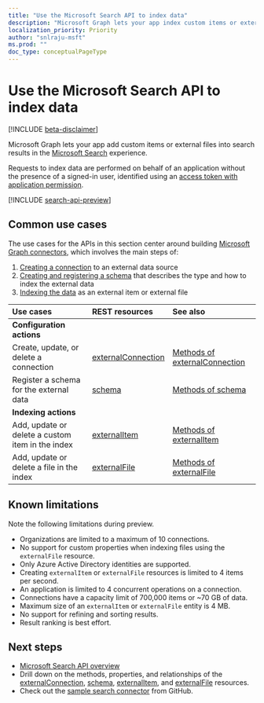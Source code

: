 ```yaml
---
title: "Use the Microsoft Search API to index data"
description: "Microsoft Graph lets your app index custom items or external files in the Microsoft Search service."
localization_priority: Priority
author: "snlraju-msft"
ms.prod: ""
doc_type: conceptualPageType
---
```


# Use the Microsoft Search API to index data

[!INCLUDE [beta-disclaimer](../../includes/beta-disclaimer.md)]

Microsoft Graph lets your app add custom items or external files into search results in the [Microsoft Search](/microsoftsearch/overview-microsoft-search) experience.

Requests to index data are performed on behalf of an application without the presence of a signed-in user, identified using an [access token with application permission](/graph/auth-v2-service).

[!INCLUDE [search-api-preview](../../includes/search-api-preview-signup.md)]

## Common use cases

The use cases for the APIs in this section center around building [Microsoft Graph connectors](/microsoftsearch/connectors-overview), which involves the main steps of:

1. [Creating a connection](../api/external-post-connections.md) to an external data source
2. [Creating and registering a schema](../api/externalconnection-post-schema.md) that describes the type and how to index the external data
3. [Indexing the data](../api/externalconnection-put-items.md) as an external item or external file

| Use cases                                        | REST resources                              | See also |
|:-------------------------------------------------|:--------------------------------------------|:--|
| **Configuration actions**                        |                                             |   |
| Create, update, or delete a connection           | [externalConnection](externalconnection.md) | [Methods of externalConnection](externalconnection.md#methods) |
| Register a schema for the external data          | [schema](schema.md)                         | [Methods of schema](schema.md#methods) |
| **Indexing actions**                             |                                             |   |
| Add, update or delete a custom item in the index | [externalItem](externalitem.md)             | [Methods of externalItem](externalItem.md#methods) |
| Add, update or delete a file in the index        | [externalFile](externalfile.md)             | [Methods of externalFile](externalfile.md#methods) |

## Known limitations

Note the following limitations during preview.

- Organizations are limited to a maximum of 10 connections.
- No support for custom properties when indexing files using the `externalFile` resource.
- Only Azure Active Directory identities are supported.
- Creating `externalItem` or `externalFile` resources is limited to 4 items per second.
- An application is limited to 4 concurrent operations on a connection.
- Connections have a capacity limit of 700,000 items or ~70 GB of data.
- Maximum size of an `externalItem` or `externalFile` entity is 4 MB.
- No support for refining and sorting results.
- Result ranking is best effort.

## Next steps

- [Microsoft Search API overview](/graph/search-concept-overview)
- Drill down on the methods, properties, and relationships of the [externalConnection](externalconnection.md), [schema](schema.md), [externalItem](externalitem.md), and [externalFile](externalfile.md) resources.
- Check out the [sample search connector](https://github.com/microsoftgraph/msgraph-search-connector-sample) from GitHub.
